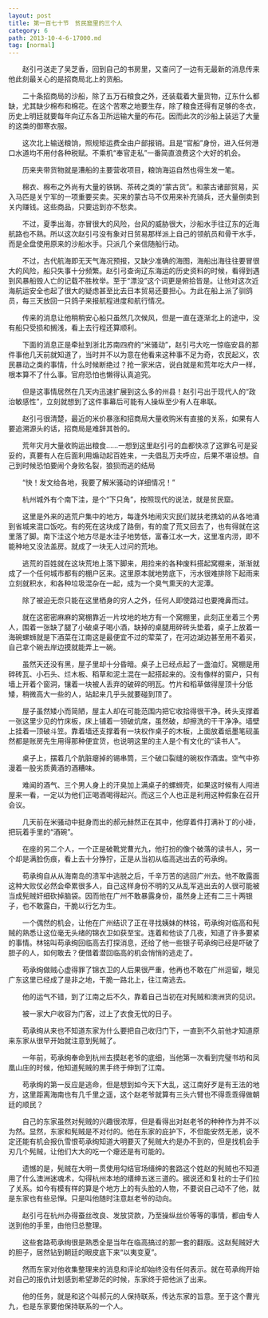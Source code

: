 ```yaml
---
layout: post
title: 第一百七十节　贫民窟里的三个人
category: 6
path: 2013-10-4-6-17000.md
tag: [normal]
---
```


　　赵引弓送走了吴芝香，回到自己的书房里，又查问了一边有无最新的消息传来他此刻最关心的是招商局北上的货船。

　　二十条招商局的沙船，除了五万石粮食之外，还装载着大量货物，辽东什么都缺，尤其缺少棉布和棉花。在这个苦寒之地要生存，除了粮食还得有足够的冬衣，历史上明廷就要每年向辽东各卫所运输大量的布花。因而此次的沙船上装运了大量的这类的御寒衣服。

　　这次北上输送粮饷，照规矩运费全由户部报销。且是“官船”身份，进入任何港口水道均不用付各种税赋。不乘机“奉官走私”一番简直浪费这个大好的机会。

　　历来夹带货物就是漕船的主要营收项目，粮饷海运自然也得生发一笔。

　　棉衣、棉布之外尚有大量的铁锅、茶砖之类的“蒙古货”。和蒙古诸部贸易，买入马匹是关宁军的一项重要买卖。买来的蒙古马不仅用来补充骑兵，还大量倒卖到关内赚钱。这些商品，只要运到亦不愁卖。

　　不过，夏季出海，亦冒很大的风险，台风的威胁很大，沙船水手往辽东的近海航路也不熟。所以这次赵引弓没有象对日贸易那样派上自己的领航员和骨干水手，而是全盘使用原来的沙船水手。只派几个亲信随船行动。

　　不过，古代航海即无天气海况预报，又缺少准确的海图，海船出海往往要冒很大的风险，船只失事十分频繁。赵引弓查询辽东海运的历史资料的时候，看得到遇到风暴船毁人亡的记载不胜枚举。至于“漂没”这个词更是俯拾皆是。让他对这次近海航运安全也起了很大的疑虑甚至比去日本贸易还要担心。为此在船上派了驯鸽员，每三天放回一只鸽子来报航程进度和航行情况。

　　传来的消息让他稍稍安心船只虽然几次候风，但是一直在逐渐北上的途中，没有船只受损和搁浅，看上去行程还算顺利。

　　下面的消息正是牵扯到浙北苏南四府的“米骚动”，赵引弓大吃一惊临安县的那件事他几天前就知道了，当时并不以为意在他看来这种事不足为奇，农民起义，农民暴动之类的事情，什么时候断绝过？抢一家米店，说白就是和荒年吃大户一样，根本算不了什么事。官府恐怕也懒得认真追究。

　　但是这事情居然在几天内迅速扩展到这么多的州县！赵引弓出于现代人的“政治敏感性”，立刻就想到了这件事幕后可能有人操纵至少有人在串联。

　　赵引弓很清楚，最近的米价暴涨和招商局大量收购米有直接的关系，如果有人要追溯源头的话，招商局是难辞其咎的。

　　荒年灾月大量收购运出粮食……一想到这里赵引弓的血都快凉了这罪名可是妥妥的，真要有人在后面利用煽动起百姓来，一夫倡乱万夫呼应，后果不堪设想。自己到时候恐怕要闹个身败名裂，狼狈而逃的结局

　　“快！发文给各地，我要了解米骚动的详细情况！”

　　杭州城外有个南下洼，是个“下只角”，按照现代的说法，就是贫民窟。

　　这里是外来的逃荒户集中的地方，每逢外地闹灾灾民们就扶老携幼的从各地涌到省城来混口饭吃。有的死在这块成了路倒，有的度了荒又回去了，也有得就在这里落了脚。南下洼这个地方尽是水洼子地势低，富春江水一大，这里准内涝，即不能种地又没法盖房。就成了一块无人过问的荒地。

　　逃荒的百姓就在这块荒地上落下脚来，用捡来的各种废料搭起窝棚来，渐渐就成了一个任何城市都有的棚户区来。这里原本就地势底下，污水很难排除下起雨来立刻就积水，和各种垃圾混杂在一起，成为一个臭气熏天的大泥潭。

　　除了被迫无奈只能在这里栖身的穷人之外，任何人即使路过也要掩鼻而过。

　　就在这密密麻麻的窝棚靠近一片坟地的地方有一个窝棚里，此刻正坐着三个男人，围着一张缺了腿了小破桌子喝小酒，缺掉的桌腿用碎砖头垫着，桌子上放着一海碗螺蛳就是下酒菜在江南这是最便宜不过的荤菜了，在河边湖边甚至用不着买，自己拿个碗去岸边摸就能弄上一碗。

　　虽然天还没有黑，屋子里却十分昏暗。桌子上已经点起了一盏油灯。窝棚是用碎砖瓦、小石头、烂木板、稻草和泥土混在一起搭起来的。没有像样的窗户，只有墙上开着个窗洞，镶着一块被人丢弃的破碎的明瓦。竹片和稻草做得屋顶十分低矮，稍微高大一些的人，站起来几乎头就要碰到顶了。

　　屋子虽然矮小而简陋，屋主人却在可能范围内把它收拾得很干净。砖头支撑着一张这里少见的竹床板，床上铺着一领破炕席，虽然破，却擦洗的干干净净。墙壁上挂着一顶破斗笠。靠着墙还支撑着有一块权作桌子的木板，上面放着纸墨笔砚虽然都是账房先生用得那种便宜货，也说明这里的主人是个有文化的“读书人”。

　　桌子上，摆着几个肮脏瘪掉的锡串筒，三个破口裂缝的碗权作酒盅。空气中弥漫着一股劣质黄酒的酒糟味。

　　难闻的酒气、三个男人身上的汗臭加上满桌子的螺蛳壳，如果这时候有人闯进屋来一看，一定以为他们正喝酒喝得起兴。而这三个人也正是利用这种假象在召开会议。

　　几天前在米骚动中挺身而出的郝元赫然正在其中，他穿着件打满补丁的小褂，把玩着手里的“酒碗”。

　　在座的另二个人，一个正是破靴党曹光九，他打扮的像个破落的读书人，另一个却是满脸伤痕，看上去十分狰狞，正是从当初从临高逃出去的苟承绚。

　　苟承绚自从从海南岛的溃军中逃脱之后，千辛万苦的逃回广州去。他不敢露面这种大败仗必然会牵累很多人，自己这样身份不明的又从乱军逃出去的人很可能被当成髡贼奸细砍掉脑袋。因而他在广州不敢暴露身份，虽然身上还有二三十两银子，也不敢露白，干脆以行乞为生。

　　一个偶然的机会，让他在广州结识了正在寻找姨妹的林铭，苟承绚对临高和髡贼的熟悉让这位毫无头绪的锦衣卫如获至宝。连着和他谈了几夜，知道了许多要紧的事情。林铭叫苟承绚回临高去打探消息，还给了他一些银子苟承绚已经是吓破了胆子的人，如何敢去？便借着潜回临高的机会悄悄的逃走了。

　　苟承绚做贼心虚得罪了锦衣卫的人后果很严重，他再也不敢在广州逗留，眼见广东这里已经成了是非之地，干脆一路北上，往江南逃去。

　　他的运气不错，到了江南之后不久，靠着自己当初在对髡贼和澳洲货的见识。

　　被一家大户收容为门客，过上了衣食无忧的日子。

　　苟承绚从来也不知道东家为什么要把自己收归门下，一直到不久前他才知道原来东家从很早开始就注意到髡贼了。

　　一年前，苟承绚奉命到杭州去摸赵老爷的底细，当他第一次看到完璧书坊和凤凰山庄的时候，他知道髡贼的黑手终于伸到了江南。

　　苟承绚的第一反应是逃命，但是想到如今天下大乱，这江南好歹是有王法的地方，这里距离海南也有几千里之遥，这个赵老爷就算有三头六臂也不得乖乖得做朝廷的顺民？

　　自己的东家虽然对髡贼的兴趣很浓厚，但是看得出对赵老爷的种种作为并不以为然。显然，东家和髡贼是不对付的。他在东家的庇护下，不但能安然无恙，说不定还能有机会报仇雪恨苟承绚知道大明要灭了髡贼大约是办不到的，但是找机会手刃几个髡贼，让他们大大的吃一个瘪还是有可能的。

　　遗憾的是，髡贼在大明一贯使用勾结官场缙绅的套路这个姓赵的髡贼也不知道用了什么澳洲迷魂术，勾得杭州本地的缙绅五迷三道的。据说还和复社的士子们拉了关系。如今有模有样的算是个地方上的有头脸的人物，不要说自己动不了他，就是东家也有些忌惮。只是叫他随时注意赵老爷的动向。

　　赵引弓在杭州办得蚕丝改良、发放贷款，乃至操纵丝价等等的事情，都由专人送到他的手里，由他归总整理。

　　这些套路苟承绚很是熟悉全是当年在临高搞过的那一套的翻版。这赵髡贼好大的胆子，居然钻到朝廷的眼皮底下来“以夷变夏”。

　　然而东家对他收集整理来的消息和评论却始终没有任何表示。就在苟承绚开始对自己的报仇计划感到希望渺茫的时候，东家终于把他派了出来。

　　他的任务，就是和这个叫郝元的人保持联系，传达东家的旨意。至于这个曹光九，也是东家要他保持联系的一个人。

